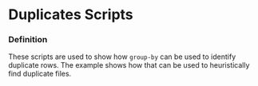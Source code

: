 # Duplicates Scripts

### Definition

These scripts are used to show how `group-by` can be used to identify duplicate rows. The example shows how that can be used to heuristically find duplicate files.